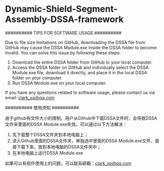 # Dynamic-Shield-Segment-Assembly-DSSA-framework


##########  TIPS FOR SOFTWARE USAGE  ##########  

Due to file size limitations on GitHub, downloading the DSSA file from GitHub may cause the DSSA Module.exe inside the DSSA folder to become invalid. You can solve this issue by following these steps:  
1. Download the entire DSSA folder from GitHub to your local computer.  
2. Access the DSSA folder on GitHub and individually select the DSSA Module.exe file, download it directly, and place it in the local DSSA folder on your computer.  
3. Run DSSA Module.exe on your local computer.  
   
If you have any questions related to software usage, please contact us via email: clark_xp@qq.com  
  
  
  
##########  使用须知  ##########  
    
由于github有文件大小的限制，用户从Github中下载DSSA文件时，会导致DSSA文件夹里面的DSSA Module.exe失效。可以通过以下方法解决：  
1. 先下载整个DSSA文件夹到本地电脑上；  
2. 进入Github里面的DSSA文件夹，单独选中里面的DSSA Module.exe文件，直接下载下来，放到本地电脑的DSSA文件夹中；  
3. 在本地电脑上运行DSSA Module.exe   
      
如果可以有软件使用上的问题，可以联系邮箱：clark_xp@qq.com


